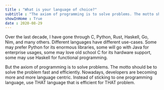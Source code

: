 ```yaml
---
title : "What is your language of choice?"
subtitle : "The axiom of programming is to solve problems. The motto should be to solve the problem fast and efficiently."
showInHome : True
date : 2020-08-29
---
```


Over the last decade, I have gone through C, Python, Rust, Haskell, Go, Nim, and many others. Different languages have different use-cases. Some may prefer Python for its enormous libraries, some will go with Java for enterprise usages, some may love old school C for its hardware support, some may use Haskell for functional programming.

But the axiom of programming is to solve problems. The motto should be to solve the problem fast and efficiently. Nowadays, developers are becoming more and more language centric. Instead of sticking to one programming language, use THAT language that is efficient for THAT problem.
